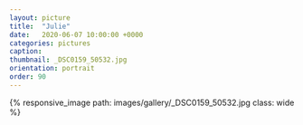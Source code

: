 ```yaml
---
layout: picture
title:  "Julie"
date:   2020-06-07 10:00:00 +0000
categories: pictures
caption: 
thumbnail: _DSC0159_50532.jpg
orientation: portrait
order: 90
---
```

{% responsive_image path: images/gallery/_DSC0159_50532.jpg class: wide %}
